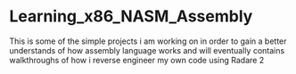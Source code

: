 # Learning_x86_NASM_Assembly

This is some of the simple projects i am working on in order to gain a better understands of how assembly language works and will eventually contains walkthroughs of how i reverse engineer my own code using Radare 2 
